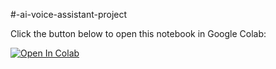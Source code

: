 #-ai-voice-assistant-project

Click the button below to open this notebook in Google Colab:

[![Open In Colab](https://colab.research.google.com/assets/colab-badge.svg)](https://colab.research.google.com/github/PriyamVR/-ai-voice-assistant-project/blob/main/ai_voice_assistant_project.ipynb)
